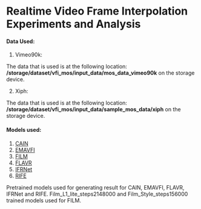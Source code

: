 # Realtime Video Frame Interpolation Experiments and Analysis

#### Data Used:

1. Vimeo90k:

The data that is used is at the following location: **/storage/dataset/vfi_mos/input_data/mos_data_vimeo90k** on the storage device.

2. Xiph:

The data that is used is at the following location: **/storage/dataset/vfi_mos/input_data/sample_mos_data/xiph** on the storage device.

#### Models used:

1. [CAIN](https://myungsub.github.io/CAIN/)
2. [EMAVFI](https://github.com/MCG-NJU/EMA-VFI)
3. [FILM](https://github.com/google-research/frame-interpolation)
4. [FLAVR](https://github.com/tarun005/FLAVR)
5. [IFRNet](https://github.com/ltkong218/IFRNet)
6. [RIFE](https://github.com/megvii-research/ECCV2022-RIFE)

Pretrained models used for generating result for CAIN, EMAVFI, FLAVR, IFRNet and RIFE. Film_L1_lite_steps2148000 and Film_Style_steps156000 trained models used for FILM.


